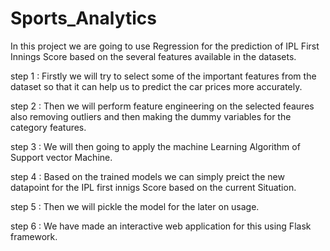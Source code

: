 # Sports_Analytics
 
 In this project we are going to use Regression for the prediction of IPL First Innings Score based on the several features available in the datasets.

step 1 : Firstly we will try to select some of the important features from the dataset so that it can help us to predict the car prices more accurately.

step 2 : Then we will perform feature engineering on the selected feaures also removing outliers and then making the dummy variables for the category features.

step 3 : We will then going to apply the machine Learning Algorithm of Support vector Machine.

step 4 : Based on the trained models we can simply preict the new datapoint for the IPL first innigs Score based on the current Situation.

step 5 : Then we will pickle the model for the later on usage.

step 6 : We have made an interactive web application for this using Flask framework.
